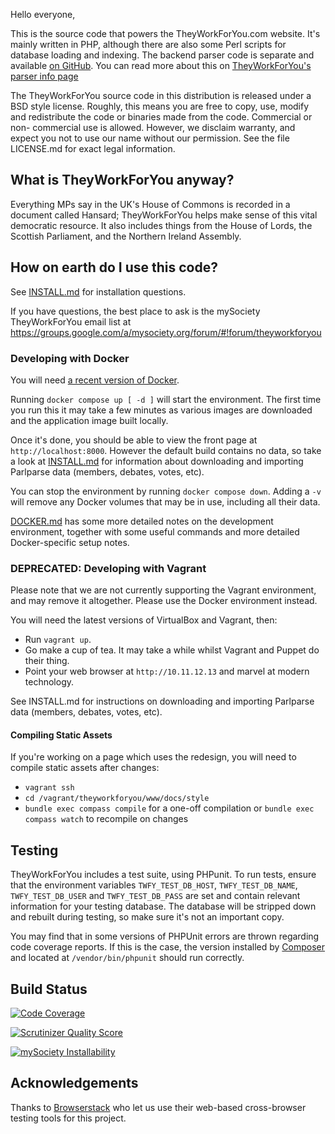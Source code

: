 Hello everyone,

This is the source code that powers the TheyWorkForYou.com website. It's
mainly written in PHP, although there are also some Perl scripts for database
loading and indexing. The backend parser code is separate and available
[on GitHub](https://github.com/mysociety/parlparse). You can read more about this
on [TheyWorkForYou's parser info page](http://parser.theyworkforyou.com/parser.html)

The TheyWorkForYou source code in this distribution is released under a BSD
style license. Roughly, this means you are free to copy, use, modify and
redistribute the code or binaries made from the code. Commercial or non-
commercial use is allowed. However, we disclaim warranty, and expect you not to
use our name without our permission. See the file LICENSE.md for exact legal
information.

## What is TheyWorkForYou anyway?

Everything MPs say in the UK's House of Commons is recorded in a document
called Hansard; TheyWorkForYou helps make sense of this vital democratic
resource. It also includes things from the House of Lords, the Scottish
Parliament, and the Northern Ireland Assembly.

## How on earth do I use this code?

See [INSTALL.md](INSTALL.md) for installation questions.

If you have questions, the best place to ask is the mySociety TheyWorkForYou
email list at
https://groups.google.com/a/mysociety.org/forum/#!forum/theyworkforyou

### Developing with Docker

You will need [a recent version of Docker](https://www.docker.com/products/docker-desktop).

Running `docker compose up [ -d ]` will start the environment. The first time you run this it may
take a few minutes as various images are downloaded and the application image built locally.

Once it's done, you should be able to view the front page at `http://localhost:8000`. However
the default build contains no data, so take a look at [INSTALL.md](INSTALL.md) for information
about downloading and importing Parlparse data (members, debates, votes, etc).

You can stop the environment by running `docker compose down`. Adding a `-v` will remove any
Docker volumes that may be in use, including all their data.

[DOCKER.md](DOCKER.md) has some more detailed notes on the development environment, together
with some useful commands and more detailed Docker-specific setup notes.
### DEPRECATED: Developing with Vagrant

Please note that we are not currently supporting the Vagrant environment, and may remove it
altogether. Please use the Docker environment instead.

You will need the latest versions of VirtualBox and Vagrant, then:

* Run `vagrant up`.
* Go make a cup of tea. It may take a while whilst Vagrant and Puppet do their thing.
* Point your web browser at `http://10.11.12.13` and marvel at modern technology.

See INSTALL.md for instructions on downloading and importing Parlparse data (members, debates, votes, etc).

#### Compiling Static Assets

If you're working on a page which uses the redesign, you will need to compile
static assets after changes:

* `vagrant ssh`
* `cd /vagrant/theyworkforyou/www/docs/style`
* `bundle exec compass compile` for a one-off compilation or `bundle exec compass watch` to recompile on changes

## Testing

TheyWorkForYou includes a test suite, using PHPunit. To run tests, ensure that
the environment variables `TWFY_TEST_DB_HOST`, `TWFY_TEST_DB_NAME`,
`TWFY_TEST_DB_USER` and `TWFY_TEST_DB_PASS` are set and contain relevant
information for your testing database. The database will be stripped down and
rebuilt during testing, so make sure it's not an important copy.

You may find that in some versions of PHPUnit errors are thrown regarding code
coverage reports. If this is the case, the version installed by [Composer](http://getcomposer.org/)
and located at `/vendor/bin/phpunit` should run correctly.

## Build Status

[![Code Coverage](https://img.shields.io/scrutinizer/coverage/g/mysociety/theyworkforyou.svg)](https://scrutinizer-ci.com/g/mysociety/theyworkforyou/)

[![Scrutinizer Quality Score](https://img.shields.io/scrutinizer/g/mysociety/theyworkforyou.svg)](https://scrutinizer-ci.com/g/mysociety/theyworkforyou/)

[![mySociety Installability](http://img.shields.io/badge/installability-bronze-8c7853.svg)](http://mysociety.github.io/installation-standards.html)

## Acknowledgements

Thanks to [Browserstack](https://www.browserstack.com/) who let us use their
web-based cross-browser testing tools for this project.
